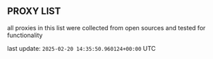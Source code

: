 ## PROXY LIST

all proxies in this list were collected from open sources and tested for functionality

last update: `2025-02-20 14:35:50.960124+00:00` UTC